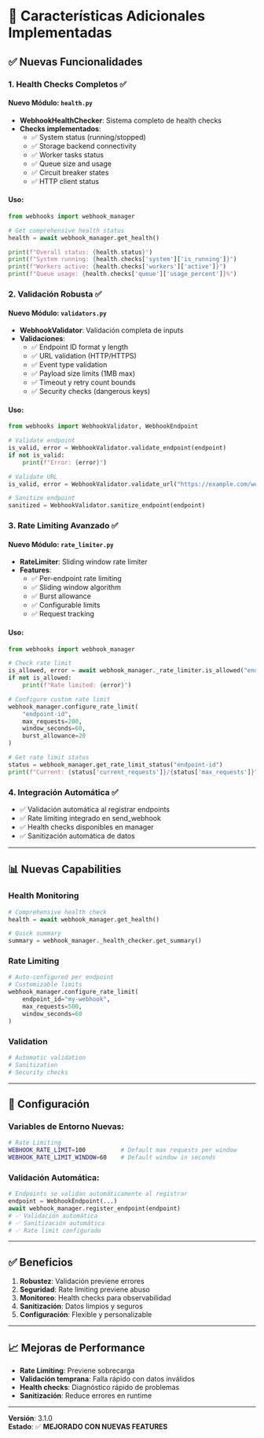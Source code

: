 # 🚀 Características Adicionales Implementadas

## ✅ Nuevas Funcionalidades

### 1. **Health Checks Completos** ✅

#### Nuevo Módulo: `health.py`
- **WebhookHealthChecker**: Sistema completo de health checks
- **Checks implementados**:
  - ✅ System status (running/stopped)
  - ✅ Storage backend connectivity
  - ✅ Worker tasks status
  - ✅ Queue size and usage
  - ✅ Circuit breaker states
  - ✅ HTTP client status
  
#### Uso:
```python
from webhooks import webhook_manager

# Get comprehensive health status
health = await webhook_manager.get_health()

print(f"Overall status: {health.status}")
print(f"System running: {health.checks['system']['is_running']}")
print(f"Workers active: {health.checks['workers']['active']}")
print(f"Queue usage: {health.checks['queue']['usage_percent']}%")
```

### 2. **Validación Robusta** ✅

#### Nuevo Módulo: `validators.py`
- **WebhookValidator**: Validación completa de inputs
- **Validaciones**:
  - ✅ Endpoint ID format y length
  - ✅ URL validation (HTTP/HTTPS)
  - ✅ Event type validation
  - ✅ Payload size limits (1MB max)
  - ✅ Timeout y retry count bounds
  - ✅ Security checks (dangerous keys)

#### Uso:
```python
from webhooks import WebhookValidator, WebhookEndpoint

# Validate endpoint
is_valid, error = WebhookValidator.validate_endpoint(endpoint)
if not is_valid:
    print(f"Error: {error}")

# Validate URL
is_valid, error = WebhookValidator.validate_url("https://example.com/webhook")

# Sanitize endpoint
sanitized = WebhookValidator.sanitize_endpoint(endpoint)
```

### 3. **Rate Limiting Avanzado** ✅

#### Nuevo Módulo: `rate_limiter.py`
- **RateLimiter**: Sliding window rate limiter
- **Features**:
  - ✅ Per-endpoint rate limiting
  - ✅ Sliding window algorithm
  - ✅ Burst allowance
  - ✅ Configurable limits
  - ✅ Request tracking

#### Uso:
```python
from webhooks import webhook_manager

# Check rate limit
is_allowed, error = await webhook_manager._rate_limiter.is_allowed("endpoint-id")
if not is_allowed:
    print(f"Rate limited: {error}")

# Configure custom rate limit
webhook_manager.configure_rate_limit(
    "endpoint-id",
    max_requests=200,
    window_seconds=60,
    burst_allowance=20
)

# Get rate limit status
status = webhook_manager.get_rate_limit_status("endpoint-id")
print(f"Current: {status['current_requests']}/{status['max_requests']}")
```

### 4. **Integración Automática** ✅

- ✅ Validación automática al registrar endpoints
- ✅ Rate limiting integrado en send_webhook
- ✅ Health checks disponibles en manager
- ✅ Sanitización automática de datos

---

## 📊 Nuevas Capabilities

### Health Monitoring
```python
# Comprehensive health check
health = await webhook_manager.get_health()

# Quick summary
summary = webhook_manager._health_checker.get_summary()
```

### Rate Limiting
```python
# Auto-configured per endpoint
# Customizable limits
webhook_manager.configure_rate_limit(
    endpoint_id="my-webhook",
    max_requests=500,
    window_seconds=60
)
```

### Validation
```python
# Automatic validation
# Sanitization
# Security checks
```

---

## 🔧 Configuración

### Variables de Entorno Nuevas:

```bash
# Rate Limiting
WEBHOOK_RATE_LIMIT=100          # Default max requests per window
WEBHOOK_RATE_LIMIT_WINDOW=60    # Default window in seconds
```

### Validación Automática:

```python
# Endpoints se validan automáticamente al registrar
endpoint = WebhookEndpoint(...)
await webhook_manager.register_endpoint(endpoint)
# ✅ Validación automática
# ✅ Sanitización automática
# ✅ Rate limit configurado
```

---

## ✅ Beneficios

1. **Robustez**: Validación previene errores
2. **Seguridad**: Rate limiting previene abuso
3. **Monitoreo**: Health checks para observabilidad
4. **Sanitización**: Datos limpios y seguros
5. **Configuración**: Flexible y personalizable

---

## 📈 Mejoras de Performance

- **Rate Limiting**: Previene sobrecarga
- **Validación temprana**: Falla rápido con datos inválidos
- **Health checks**: Diagnóstico rápido de problemas
- **Sanitización**: Reduce errores en runtime

---

**Versión**: 3.1.0  
**Estado**: ✅ **MEJORADO CON NUEVAS FEATURES**






